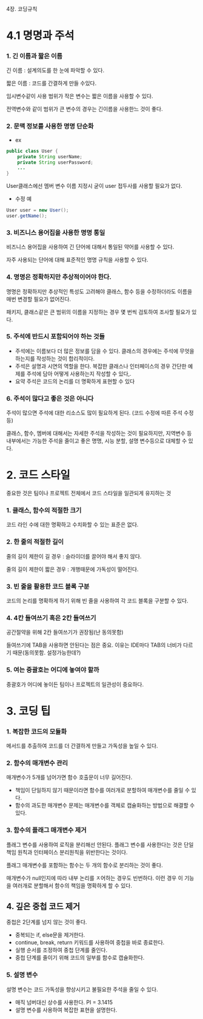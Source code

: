 4장. 코딩규칙
# 4.1 명명과 주석

### 1. 긴 이름과 짧은 이름

긴 이름 : 설계의도를 한 눈에 파악할 수 있다.

짧은 이름 : 코드를 간결하게 만들 수있다.

임시변수같이 사용 범위가 작은 변수는 짧은 이름을 사용할 수 있다.

전역변수와 같이 범위가 큰 변수의 경우는 긴이름을 사용한느 것이 좋다.

### 2. 문맥 정보를 사용한 명명 단순화

- ex

```java
public class User {
	private String userName;
	private String userPassword;
	...
}
```

User클래스에선 멤버 변수 이름 지정시 굳이 user 접두사를 사용할 필요가 없다.

- 수정 예

```java
User user = new User();
user.getName();
```

### 3. 비즈니스 용어집을 사용한 명명 통일

비즈니스 용어집을 사용하여 긴 단어에 대해서 통일된 약어를 사용할 수 있다.

자주 사용되는 단어에 대해 표준적인 명명 규칙을 사용할 수 있다.

### 4. 명명은 정확하지만 추상적이어야 한다.

명명은 정확하지만 추상적인 특성도 고려해야 클래스, 함수 등을 수정하더라도 이름을 매번 변경할 필요가 없어진다.

패키지, 클래스같은 큰 범위의 이름을 지정하는 경우 몇 번씩 검토하여 조사할 필요가 있다.

### 5. 주석에 반드시 포함되어야 하는 것들

- 주석에는 이름보다 더 많은 정보를 담을 수 있다.
  클래스의 경우에는 주석에 무엇을 하는지를 작성하는 것이 합리적이다.
- 주석은 설명과 시연의 역할을 한다.
  복잡한 클래스나 인터페이스의 경우 간단한 예제를 주석에 담아 어떻게 사용하는지 작성할 수 있다,.
- 요약 주석은 코드의 논리를 더 명확하게 표현할 수 있다

### 6. 주석이 많다고 좋은 것은 아니다

주석이 많으면 주석에 대한 리소스도 많이 필요하게 된다. (코드 수정에 따른 주석 수정 등)

클래스, 함수, 멤버에 대해서는 자세한 주석을 작성하는 것이 필요하지만, 지역변수 등 내부에서는 가능한 주석을 줄이고 좋은 명명, 시능 분할, 설명 변수등으로 대체할 수 있다.

# 2. 코드 스타일

중요한 것은 팀이나 프로젝트 전체에서 코드 스타일을 일관되게 유지하는 것

### 1. 클래스, 함수의 적절한 크기

코드 라인 수에 대한 명확하고 수치화할 수 있는 표준은 없다.

### 2. 한 줄의 적절한 길이

줄의 길이 제한이 길 경우 : 슬라이더를 끌어야 해서 좋지 않다.

줄의 길이 제한이 짧은 경우 : 개행때문에 가독성이 떨어진다.

### 3. 빈 줄을 활용한 코드 블록 구분

코드의 논리를 명확하게 하기 위해 빈 줄을 사용하여 각 코드 블록을 구분할 수 있다.

### 4. 4칸 들여쓰기 혹은 2칸 들여쓰기

공간절약을 위해 2칸 들여쓰기가 권장됨(난 동의못함)

들여쓰기에 TAB을 사용하면 안된다는 점은 중요. 이유는 IDE마다 TAB의 너비가 다르기 때문(동의못함. 설정가능한데?)

### 5. 여는 중괄호는 어디에 놓여야 할까

중괄호가 어디에 놓이든 팀이나 프로젝트의 일관성이 중요하다.

# 3. 코딩 팁

### 1. 복잡한 코드의 모듈화

메서드를 추출하여 코드를 더 간결하게 만들고 가독성을 높일 수 있다.

### 2. 함수의 매개변수 관리

매개변수가 5개를 넘어가면 함수 호출문이 너무 길어진다.

- 책임이 단일하지 않기 때문이라면 함수를 여러개로 분할하여 매개변수를 줄일 수 있다.
- 함수의 과도한 매개변수 문제는 매개변수를 객체로 캡슐화하는 방법으로 해결할 수 있다.

### 3. 함수의 플래그 매개변수 제거

플래그 변수를 사용하여 로직을 분리해선 안된다.
플래그 변수를 사용한다는 것은 단일책임 원칙과 인터페이스 분리원칙을 위반한다는 것이다.

플래그 매개변수를 포함하는 함수는 두 개의 함수로 분리하는 것이 좋다.

매개변수가 null인지에 따라 내부 논리를 ㅈ어하는 경우도 빈번하다. 이런 경우 이 기능을 여러개로 분할해서 함수의 책임을 명확하게 할 수 있다.

## 4. 깊은 중첩 코드 제거

중첩은 2단계를 넘지 않는 것이 좋다.

- 중복되는 if, else문을 제거한다.
- continue, break, return 키워드를 사용하여 중첩을 바로 종료한다.
- 실행 순서를 조정하여 중첩 단계를 줄인다.
- 중첩 단계를 줄이기 위해 코드의 일부를 함수로 캡슐화한다.

### 5. 설명 변수

설명 변수는 코드 가독성을 향상시키고 불필요한 주석을 줄일 수 있다.

- 매직 넘버대신 상수를 사용한다. PI = 3.1415
- 설명 변수를 사용하여 복잡한 표현을 설명한다.